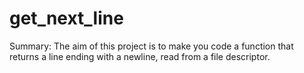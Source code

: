 # get_next_line
Summary: The aim of this project is to make you code a function that returns a 
line ending with a newline, read from a file descriptor.
